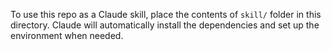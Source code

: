 To use this repo as a Claude skill, place the contents of `skill/` folder in this directory. Claude will automatically install the dependencies and set up the environment when needed.